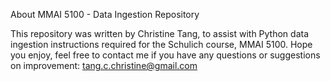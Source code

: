 About MMAI 5100 - Data Ingestion Repository

This repository was written by Christine Tang, to assist with Python data ingestion instructions required for the Schulich course, MMAI 5100.
Hope you enjoy, feel free to contact me if you have any questions or suggestions on improvement: tang.c.christine@gmail.com
